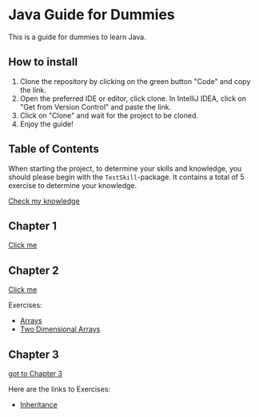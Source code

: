 # Java Guide for Dummies

This is a guide for dummies to learn Java.

## How to install

1. Clone the repository by clicking on the green button "Code" and copy the link.
2. Open the preferred IDE or editor, click clone. In IntelliJ IDEA, click on "Get from Version Control" and paste the link.
3. Click on "Clone" and wait for the project to be cloned.
4. Enjoy the guide!

## Table of Contents

When starting the project, to determine your skills  and knowledge, you should please
begin with the ``TestSkill``-package. It contains a total of 5 exercise to determine your knowledge.

[Check my knowledge](src/main/java/TestSkill/DescriptionOfSkillTest.md)

## Chapter 1

[Click me](src/main/java/Chapter_1/DescriptionOfChapter_1.md)

## Chapter 2

[Click me](src/main/java/Chapter_2/DescriptionOfChapter_2.md)

Exercises:

* [Arrays](src/main/java/Exercises/ArrayExercise.java)
* [Two Dimensional Arrays](src/main/java/Exercises/TwoDimensionalArray.java)

## Chapter 3
[got to Chapter 3](src/main/java/Chapter_3/DescriptionOfChapter_3.md)

Here are the links to Exercises:
* [Inheritance](src/main/java/Exercises/Factory.md)